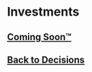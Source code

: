# Investments

## [Coming Soon™](https://www.investopedia.com/terms/c/cagr.asp)

## [Back to Decisions](/../../tree/main/Projects/Program-Your-Life/Decision-Forest.md)